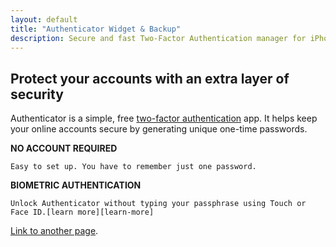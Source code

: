 ```yaml
---
layout: default
title: "Authenticator Widget & Backup"
description: Secure and fast Two-Factor Authentication manager for iPhone, iPad, iPod, Apple Watch and macOS.
---
```


<!-- here is body, header and footer is setted from layout: default -->

## Protect your accounts with an extra layer of security

Authenticator is a simple, free [two-factor authentication][two-factor-authentication] app. It helps keep your online accounts secure by generating unique one-time passwords.

**NO ACCOUNT REQUIRED**
```
Easy to set up. You have to remember just one password.
```

**BIOMETRIC AUTHENTICATION**
```
Unlock Authenticator without typing your passphrase using Touch or Face ID.[learn more][learn-more]
```

[Link to another page](./another-page.html).


<!-- variables -->

[learn-more]: #
[two-factor-authentication]: https://en.wikipedia.org/wiki/Two-factor_authentication
